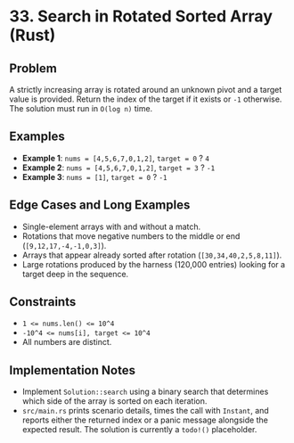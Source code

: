 # 33. Search in Rotated Sorted Array (Rust)

## Problem
A strictly increasing array is rotated around an unknown pivot and a target value is provided. Return the index of the target if it exists or `-1` otherwise. The solution must run in `O(log n)` time.

## Examples
- **Example 1**: `nums = [4,5,6,7,0,1,2]`, `target = 0` ? `4`
- **Example 2**: `nums = [4,5,6,7,0,1,2]`, `target = 3` ? `-1`
- **Example 3**: `nums = [1]`, `target = 0` ? `-1`

## Edge Cases and Long Examples
- Single-element arrays with and without a match.
- Rotations that move negative numbers to the middle or end (`[9,12,17,-4,-1,0,3]`).
- Arrays that appear already sorted after rotation (`[30,34,40,2,5,8,11]`).
- Large rotations produced by the harness (120,000 entries) looking for a target deep in the sequence.

## Constraints
- `1 <= nums.len() <= 10^4`
- `-10^4 <= nums[i], target <= 10^4`
- All numbers are distinct.

## Implementation Notes
- Implement `Solution::search` using a binary search that determines which side of the array is sorted on each iteration.
- `src/main.rs` prints scenario details, times the call with `Instant`, and reports either the returned index or a panic message alongside the expected result. The solution is currently a `todo!()` placeholder.
